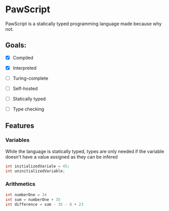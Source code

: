 # PawScript

PawScript is a statically typed programming language made because why not.

## Goals:
- [x] Compiled
- [x] Interpreted
- [ ] Turing-complete
- [ ] Self-hosted
- [ ] Statically typed
- [ ] Type checking


## Features

### Variables
While the language is statically typed, types are only needed if the variable doesn't have a value assigned as they can be infered
```c
int initializedVariale = 45;
int uninitializedVariable;
```

### Arithmetics
```c
int numberOne = 34
int sum = numberOne + 35
int difference = sum - 35 - 8 + 23
```
